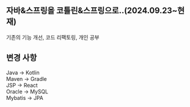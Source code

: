 ## 자바&스프링을 코틀린&스프링으로..(2024.09.23~현재)
기존의 기능 개선, 코드 리팩토링, 개인 공부

## 변경 사항
Java -> Kotlin<br>
Maven -> Gradle<br>
JSP -> React<br>
Oracle -> MySQL<br>
Mybatis -> JPA<br>


